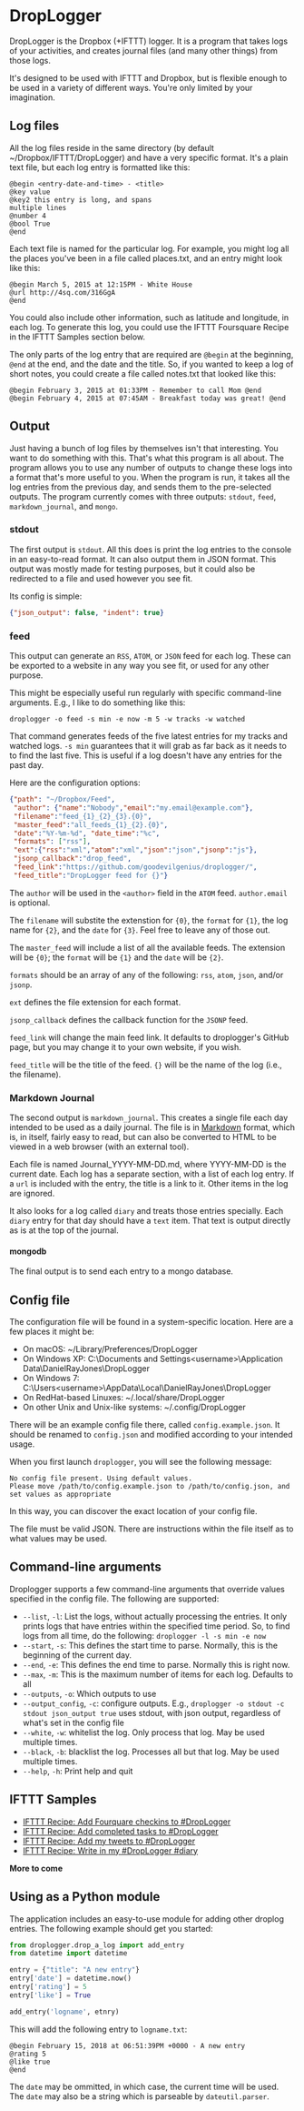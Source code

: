 # DropLogger

DropLogger is the Dropbox (+IFTTT) logger. It is a program that takes logs of your activities, and creates journal
files (and many other things) from those logs.

It's designed to be used with IFTTT and Dropbox, but is flexible enough to be
used in a variety of different ways. You're only limited by your imagination.

## Log files

All the log files reside in the same directory (by default
~/Dropbox/IFTTT/DropLogger) and have a very specific format. It's a plain text
file, but each log entry is formatted like this:

```
@begin <entry-date-and-time> - <title>
@key value
@key2 this entry is long, and spans
multiple lines
@number 4
@bool True
@end
```

Each text file is named for the particular log. For example, you might log all
the places you've been in a file called places.txt, and an entry might look like
this: 

```
@begin March 5, 2015 at 12:15PM - White House
@url http://4sq.com/316GgA
@end
```

You could also include other information, such as latitude and longitude, in
each log. To generate this log, you could use the IFTTT Foursquare Recipe in the
IFTTT Samples section below.

The only parts of the log entry that are required are `@begin` at the beginning,
`@end` at the end, and the date and the title. So, if you wanted to keep a log
of short notes, you could create a file called notes.txt that looked like this:

```
@begin February 3, 2015 at 01:33PM - Remember to call Mom @end
@begin February 4, 2015 at 07:45AM - Breakfast today was great! @end
```

## Output

Just having a bunch of log files by themselves isn't that interesting. You want
to do something with this. That's what this program is all about. The program
allows you to use any number of outputs to change these logs into a format
that's more useful to you. When the program is run, it takes all the log entries
from the previous day, and sends them to the pre-selected outputs. The program
currently comes with three outputs: `stdout`, `feed`, `markdown_journal`, and
`mongo`.

### stdout

The first output is `stdout`. All this does is print the log entries to the
console in an easy-to-read format. It can also output them in JSON format. This
output was mostly made for testing purposes, but it could also be redirected to
a file and used however you see fit.

Its config is simple:

```json
{"json_output": false, "indent": true}
```

### feed

This output can generate an `RSS`, `ATOM`, or `JSON` feed for each log. These
can be exported to a website in any way you see fit, or used for any other
purpose.

This might be especially useful run regularly with specific command-line
arguments. E.g., I like to do something like this:

```shell
droplogger -o feed -s min -e now -m 5 -w tracks -w watched
```

That command generates feeds of the five latest entries for my tracks and
watched logs. `-s min` guarantees that it will grab as far back as it needs to
to find the last five. This is useful if a log doesn't have any entries for the
past day.

Here are the configuration options:

```json
{"path": "~/Dropbox/Feed",
 "author": {"name":"Nobody","email":"my.email@example.com"},
 "filename":"feed_{1}_{2}_{3}.{0}",
 "master_feed":"all_feeds_{1}_{2}.{0}",
 "date":"%Y-%m-%d", "date_time":"%c",
 "formats": ["rss"],
 "ext":{"rss":"xml","atom":"xml","json":"json","jsonp":"js"},
 "jsonp_callback":"drop_feed",
 "feed_link":"https://github.com/goodevilgenius/droplogger/",
 "feed_title":"DropLogger feed for {}"}
```

The `author` will be used in the `<author>` field in the `ATOM`
feed. `author.email` is optional.

The `filename` will substite the extenstion for `{0}`, the `format` for `{1}`,
the log name for `{2}`, and the `date` for `{3}`. Feel free to leave any of
those out.

The `master_feed` will include a list of all the available feeds. The extension
will be `{0}`; the `format` will be `{1}` and the `date` will be `{2}`.

`formats` should be an array of any of the following: `rss`, `atom`, `json`,
and/or `jsonp`.

`ext` defines the file extension for each format.

`jsonp_callback` defines the callback function for the `JSONP` feed.

`feed_link` will change the main feed link. It defaults to droplogger's GitHub
page, but you may change it to your own website, if you wish.

`feed_title` will be the title of the feed. `{}` will be the name of the log
(i.e., the filename).

### Markdown Journal

The second output is `markdown_journal`. This creates a single file each day
intended to be used as a daily journal. The file is in [Markdown][md] format,
which is, in itself, fairly easy to read, but can also be converted to HTML to
be viewed in a web browser (with an external tool).

Each file is named Journal_YYYY-MM-DD.md, where YYYY-MM-DD is the current
date. Each log has a separate section, with a list of each log entry. If a `url`
is included with the entry, the title is a link to it. Other items in the log
are ignored.

It also looks for a log called `diary` and treats those entries specially. Each
`diary` entry for that day should have a `text` item. That text is output
directly as is at the top of the journal.

[md]: http://daringfireball.net/projects/markdown/syntax

#### mongodb

The final output is to send each entry to a mongo database. 

## Config file

The configuration file will be found in a system-specific location. Here are a few places it might be:

* On macOS: ~/Library/Preferences/DropLogger
* On Windows XP: C:\Documents and Settings\<username>\Application Data\DanielRayJones\DropLogger
* On Windows 7: C:\Users\<username>\AppData\Local\DanielRayJones\DropLogger
* On RedHat-based Linuxes: ~/.local/share/DropLogger
* On other Unix and Unix-like systems: ~/.config/DropLogger

There will be an example config file there, called `config.example.json`. It should be renamed to `config.json` and modified according to your intended usage.

When you first launch `droplogger`, you will see the following message:

```
No config file present. Using default values.
Please move /path/to/config.example.json to /path/to/config.json, and set values as appropriate
```

In this way, you can discover the exact location of your config file.

The file must be valid JSON. There are instructions within the file itself as to what values may be used.

## Command-line arguments

Droplogger supports a few command-line arguments that override values specified
in the config file. The following are supported:

* `--list`, `-l`: List the logs, without actually processing the entries. It only
	prints logs that have entries within the specified time period. So, to find
	logs from all time, do the following: `droplogger -l -s min -e now`
* `--start`, `-s`: This defines the start time to parse. Normally, this is the
	beginning of the current day.
* `--end`, `-e`: This defines the end time to parse. Normally this is right now.
* `--max`, `-m`: This is the maximum number of items for each log. Defaults to all
* `--outputs`, `-o`: Which outputs to use
* `--output_config`, `-c`: configure outputs. E.g., `droplogger -o stdout -c stdout json_output true`
	uses stdout, with json output, regardless of what's set in the config file
* `--white`, `-w`: whitelist the log. Only process that log. May be used multiple times.
* `--black`, `-b`: blacklist the log. Processes all but that log. May be used multiple times.
* `--help`, `-h`: Print help and quit

## IFTTT Samples

* [IFTTT Recipe: Add Fourquare checkins to #DropLogger](https://ifttt.com/view_embed_recipe/267058-add-checkins-to-droplogger)
* [IFTTT Recipe: Add completed tasks to #DropLogger](https://ifttt.com/recipes/397512-add-completed-tasks-to-droplogger)
* [IFTTT Recipe: Add my tweets to #DropLogger](https://ifttt.com/recipes/397513-add-my-tweets-to-droplogger)
* [IFTTT Recipe: Write in my #DropLogger #diary](https://ifttt.com/recipes/397514-write-in-my-droplogger-diary)

**More to come**

## Using as a Python module

The application includes an easy-to-use module for adding other droplog entries. The following example should get you started:

```python
from droplogger.drop_a_log import add_entry
from datetime import datetime

entry = {"title": "A new entry"}
entry['date'] = datetime.now()
entry['rating'] = 5
entry['like'] = True

add_entry('logname', etnry)
```

This will add the following entry to `logname.txt`:

```
@begin February 15, 2018 at 06:51:39PM +0000 - A new entry
@rating 5
@like true
@end
```

The `date` may be ommitted, in which case, the current time will be used. The `date` may also be a string which is parseable by `dateutil.parser`.
